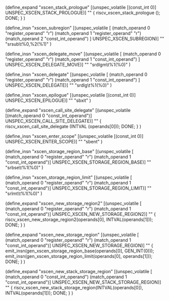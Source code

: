 (define_expand "xscen_stack_prologue"
  [(unspec_volatile [(const_int 0)] UNSPEC_XSCEN_STACK_PROLOGUE)]
  ""
  { riscv_xscen_stack_prologue (); DONE; }
)

(define_insn "xscen_subregion"
  [(unspec_volatile [
    (match_operand 0 "register_operand" "r")
    (match_operand 1 "register_operand" "r")
    (match_operand 2 "const_int_operand")
    ] UNSPEC_XSCEN_SUBREGION)]
  ""
  "srsub\t%0,%2(%1)"
)

(define_insn "xscen_delegate_move"
  [(unspec_volatile [
    (match_operand 0 "register_operand" "r")
    (match_operand 1 "const_int_operand")
    ] UNSPEC_XSCEN_DELEGATE_MOVE)]
  ""
  "srdlgm\t%1(%0)"
)

(define_insn "xscen_delegate"
  [(unspec_volatile [
    (match_operand 0 "register_operand" "r")
    (match_operand 1 "const_int_operand")
    ] UNSPEC_XSCEN_DELEGATE)]
  ""
  "srdlg\t%1(%0)"
)

(define_insn "xscen_epilogue"
  [(unspec_volatile [(const_int 0)] UNSPEC_XSCEN_EPILOGUE)]
  ""
  "sbxit"
)

(define_expand "xscen_call_site_delegate"
  [(unspec_volatile [(match_operand 0 "const_int_operand")] UNSPEC_XSCEN_CALL_SITE_DELEGATE)]
  ""
  { riscv_xscen_call_site_delegate (INTVAL (operands[0])); DONE; }
)

(define_insn "xscen_enter_scope"
  [(unspec_volatile [(const_int 0)] UNSPEC_XSCEN_ENTER_SCOPE)]
  ""
  "sbent"
)

(define_insn "xscen_storage_region_base"
  [(unspec_volatile [
    (match_operand 0 "register_operand" "r")
    (match_operand 1 "const_int_operand")]
     UNSPEC_XSCEN_STORAGE_REGION_BASE)]
  ""
  "srbse\t%1(%0)"
)

(define_insn "xscen_storage_region_limit"
  [(unspec_volatile [
    (match_operand 0 "register_operand" "r")
    (match_operand 1 "const_int_operand")]
     UNSPEC_XSCEN_STORAGE_REGION_LIMIT)]
  ""
  "srlmt\t%1(%0)"
)

(define_expand "xscen_new_storage_region2"
  [(unspec_volatile [
    (match_operand 0 "register_operand" "r")
    (match_operand 1 "const_int_operand")]
     UNSPEC_XSCEN_NEW_STORAGE_REGION2)]
  ""
  {
    riscv_xscen_new_storage_region2(operands[0], INTVAL(operands[1]));
    DONE;
  }
)

(define_expand "xscen_new_storage_region"
  [(unspec_volatile [
    (match_operand 0 "register_operand" "r")
    (match_operand 1 "const_int_operand")]
     UNSPEC_XSCEN_NEW_STORAGE_REGION)]
  ""
  {
  emit_insn(gen_xscen_storage_region_base(operands[0], GEN_INT(0)));
  emit_insn(gen_xscen_storage_region_limit(operands[0], operands[1]));
  DONE;
  }
)

(define_expand "xscen_new_stack_storage_region"
  [(unspec_volatile [
    (match_operand 0 "const_int_operand")
    (match_operand 1 "const_int_operand")]
     UNSPEC_XSCEN_NEW_STACK_STORAGE_REGION)]
  ""
  {
    riscv_xscen_new_stack_storage_region(INTVAL(operands[0]), INTVAL(operands[1]));
    DONE;
  }
)
